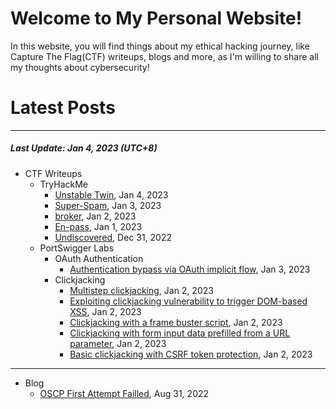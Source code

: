 # Welcome to My Personal Website!

In this website, you will find things about my ethical hacking journey, like Capture The Flag(CTF) writeups, blogs and more, as I'm willing to share all my thoughts about cybersecurity!

# Latest Posts

* * *
##### Last Update: Jan 4, 2023 (UTC+8)

- CTF Writeups
	- TryHackMe
		- [Unstable Twin](https://siunam321.github.io/ctf/tryhackme/Unstable-Twin), Jan 4, 2023
		- [Super-Spam](https://siunam321.github.io/ctf/tryhackme/Super-Spam), Jan 3, 2023
		- [broker](https://siunam321.github.io/ctf/tryhackme/broker), Jan 2, 2023
		- [En-pass](https://siunam321.github.io/ctf/tryhackme/En-pass), Jan 1, 2023
		- [Undiscovered](https://siunam321.github.io/ctf/tryhackme/Undiscovered), Dec 31, 2022
	- PortSwigger Labs
		- OAuth Authentication
			- [Authentication bypass via OAuth implicit flow](https://siunam321.github.io/ctf/portswigger-labs/OAuth-Authentication/oauth-1), Jan 3, 2023
		- Clickjacking
			- [Multistep clickjacking](https://siunam321.github.io/ctf/portswigger-labs/Clickjacking/clickjacking-5), Jan 2, 2023
			- [Exploiting clickjacking vulnerability to trigger DOM-based XSS](https://siunam321.github.io/ctf/portswigger-labs/Clickjacking/clickjacking-4), Jan 2, 2023
			- [Clickjacking with a frame buster script](https://siunam321.github.io/ctf/portswigger-labs/Clickjacking/clickjacking-3), Jan 2, 2023
			- [Clickjacking with form input data prefilled from a URL parameter](https://siunam321.github.io/ctf/portswigger-labs/Clickjacking/clickjacking-2), Jan 2, 2023
			- [Basic clickjacking with CSRF token protection](https://siunam321.github.io/ctf/portswigger-labs/Clickjacking/clickjacking-1), Jan 2, 2023

* * *
- Blog
	- [OSCP First Attempt Failled](https://siunam321.github.io/blog/2022-08-31-OSCP-First-Attempt-Failled), Aug 31, 2022